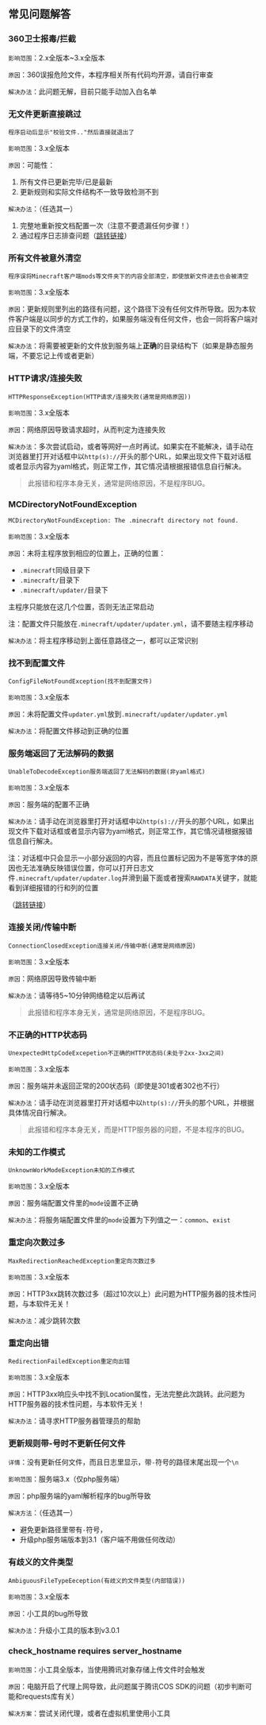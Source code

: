 ## 常见问题解答

### 360卫士报毒/拦截

`影响范围`：2.x全版本\~3.x全版本

`原因`：360误报危险文件，本程序相关所有代码均开源，请自行审查

`解决办法`：此问题无解，目前只能手动加入白名单

### 无文件更新直接跳过

```
程序启动后显示"校验文件.."然后直接就退出了
```

`影响范围`：3.x全版本

`原因`：可能性：

1. 所有文件已更新完毕/已是最新
2. 更新规则和实际文件结构不一致导致检测不到

`解决办法`：（任选其一）

1. 完整地重新按文档配置一次（注意不要遗漏任何步骤！）
2. 通过程序日志排查问题（[跳转链接](TroubleshootByLogs.md)）

### 所有文件被意外清空

```
程序误将Minecraft客户端mods等文件夹下的内容全部清空，即使放新文件进去也会被清空
```

`影响范围`：3.x全版本

`原因`：更新规则里列出的路径有问题，这个路径下没有任何文件所导致。因为本软件客户端是以同步的方式工作的，如果服务端没有任何文件，也会一同将客户端对应目录下的文件清空

`解决办法`：将需要被更新的文件放到服务端上**正确**的目录结构下（如果是静态服务端，不要忘记上传或者更新）

### HTTP请求/连接失败

```
HTTPResponseException(HTTP请求/连接失败(通常是网络原因))
```

`影响范围`：3.x全版本

`原因`：网络原因导致请求超时，从而判定为连接失败

`解决办法`：多次尝试启动，或者等网好一点时再试。如果实在不能解决，请手动在浏览器里打开对话框中以`http(s)://`开头的那个URL，如果出现文件下载对话框或者显示内容为yaml格式，则正常工作，其它情况请根据报错信息自行解决。

> 此报错和程序本身无关，通常是网络原因，不是程序BUG。

### MCDirectoryNotFoundException

```
MCDirectoryNotFoundException: The .minecraft directory not found.
```

`影响范围`：3.x全版本

`原因`：未将主程序放到相应的位置上，正确的位置：

+ `.minecraft`同级目录下
+ `.minecraft/`目录下
+ `.minecraft/updater/`目录下

主程序只能放在这几个位置，否则无法正常启动

注：配置文件只能放在`.minecraft/updater/updater.yml`，请不要随主程序移动

`解决办法`：将主程序移动到上面任意路径之一，都可以正常识别

### 找不到配置文件

```
ConfigFileNotFoundException(找不到配置文件)
```

`影响范围`：3.x全版本

`原因`：未将配置文件`updater.yml`放到`.minecraft/updater/updater.yml`

`解决办法`：将配置文件移动到正确的位置

### 服务端返回了无法解码的数据

```
UnableToDecodeException服务端返回了无法解码的数据(非yaml格式)
```

`影响范围`：3.x全版本

`原因`：服务端的配置不正确

`解决办法`：请手动在浏览器里打开对话框中以`http(s)://`开头的那个URL，如果出现文件下载对话框或者显示内容为yaml格式，则正常工作，其它情况请根据报错信息自行解决。

注：对话框中只会显示一小部分返回的内容，而且位置标记因为不是等宽字体的原因也无法准确反映错误位置，你可以打开日志文件`.minecraft/updater/updater.log`并滑到最下面或者搜索`RAWDATA`关键字，就能看到详细报错的行和列的位置

（[跳转链接](TroubleshootByLogs.md)）

### 连接关闭/传输中断

```
ConnectionClosedException连接关闭/传输中断(通常是网络原因)
```

`影响范围`：3.x全版本

`原因`：网络原因导致传输中断

`解决办法`：请等待5\~10分钟网络稳定以后再试

> 此报错和程序本身无关，通常是网络原因，不是程序BUG。

### 不正确的HTTP状态码

```
UnexpectedHttpCodeExcepetion不正确的HTTP状态码(未处于2xx-3xx之间)
```

`影响范围`：3.x全版本

`原因`：服务端并未返回正常的200状态码（即使是301或者302也不行）

`解决办法`：请手动在浏览器里打开对话框中以`http(s)://`开头的那个URL，并根据具体情况自行解决。

> 此报错和程序本身无关，而是HTTP服务器的问题，不是本程序的BUG。

### 未知的工作模式

```
UnknownWorkModeException未知的工作模式
```

`影响范围`：3.x全版本

`原因`：服务端配置文件里的`mode`设置不正确

`解决办法`：将服务端配置文件里的`mode`设置为下列值之一：`common`、`exist`

### 重定向次数过多

```
MaxRedirectionReachedException重定向次数过多
```

`影响范围`：3.x全版本

`原因`：HTTP3xx跳转次数过多（超过10次以上）此问题为HTTP服务器的技术性问题，与本软件无关！

`解决办法`：减少跳转次数

### 重定向出错

```
RedirectionFailedException重定向出错
```

`影响范围`：3.x全版本

`原因`：HTTP3xx响应头中找不到Location属性，无法完整此次跳转。此问题为HTTP服务器的技术性问题，与本软件无关！

`解决办法`：请寻求HTTP服务器管理员的帮助

### 更新规则带-号时不更新任何文件

`详情`：没有更新任何文件，而且日志里显示，带`-`符号的路径末尾出现一个`\n`

`影响范围`：服务端3.x（仅php服务端）

`原因`：php服务端的yaml解析程序的bug所导致

`解决方法`：（任选其一）

+ 避免更新路径里带有`-`符号，
+ 升级php服务端版本到3.1（客户端不用做任何改动）

### 有歧义的文件类型

```
AmbiguousFileTypeEeception(有歧义的文件类型(内部错误))
```

`影响范围`：3.x全版本

`原因`：小工具的bug所导致

`解决办法`：升级小工具的版本到v3.0.1

### check_hostname requires server_hostname

`影响范围`：小工具全版本，当使用腾讯对象存储上传文件时会触发

`原因`：电脑开启了代理上网导致，此问题属于腾讯COS SDK的问题（初步判断可能和requests库有关）

`解决方案`：尝试关闭代理，或者在虚拟机里使用小工具